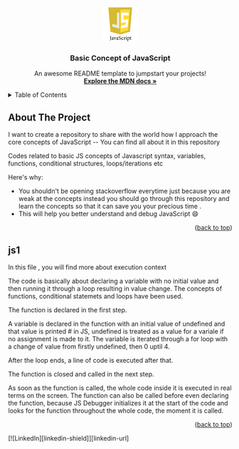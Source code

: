 <div id="top"></div>
<!--
*** Thanks for checking out the Best-README-Template. If you have a suggestion
*** that would make this better, please fork the repo and create a pull request
*** or simply open an issue with the tag "enhancement".
*** Don't forget to give the project a star!
*** Thanks again! Now go create something AMAZING! :D
-->

<!-- PROJECT LOGO -->
<br />
<div align="center">
  <a href="#">
    <img src="javascript_logo.png" alt="Logo" width="80" height="80">
  </a>

  <h3 align="center">Basic Concept of JavaScript </h3>

  <p align="center">
    An awesome README template to jumpstart your projects!
    <br />
    <a href="https://developer.mozilla.org/en-US/docs/Web/JavaScript"><strong>Explore the MDN docs »</strong></a>
    <br />
    
  </p>
</div>

<!-- TABLE OF CONTENTS -->
<details>
  <summary>Table of Contents</summary>
  <ol>
    <li>
      <a href="#about-the-project">About The Project</a>
    </li>
    <li><a href="#js1">JavaScript Concept 1 - Execution Context</a></li>
  </ol>
</details>

<!-- ABOUT THE PROJECT -->

## About The Project

I want to create a repository to share with the world how I approach the core concepts of JavaScript -- You can find all about it in this repository

Codes related to basic JS concepts of Javascript syntax, variables, functions, conditional structures, loops/iterations etc

Here's why:

- You shouldn't be opening stackoverflow everytime just because you are weak at the concepts instead you should go through this repository and learn the concepts so that it can save you your precious time .
- This will help you better understand and debug JavaScript :smile:

<p align="right">(<a href="#top">back to top</a>)</p>

<!-- USAGE EXAMPLES -->

## js1

In this file , you will find more about execution context

The code is basically about declaring a variable with no initial value and then running it through a loop resulting in value change. The concepts of functions, conditional statemets and loops have been used.

The function is declared in the first step.

A variable is declared in the function with an initial value of undefined and that value is printed # in JS, undefined is treated as a value for a variale if no assignment is made to it.
The variable is iterated through a for loop with a change of value from firstly undefined, then 0 uptil 4.

After the loop ends, a line of code is executed after that.

The function is closed and called in the next step.

As soon as the function is called, the whole code inside it is executed in real terms on the screen.
The function can also be called before even declaring the function, because JS Debugger initializes it at the start of the code and looks for the function throughout the whole code, the moment it is called.

<p align="right">(<a href="#top">back to top</a>)</p>

[![LinkedIn][linkedin-shield]][linkedin-url]
